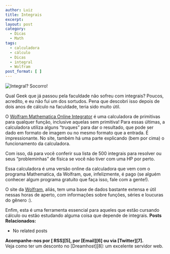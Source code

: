 ```yaml
---
author: Luiz
title: Integrais
excerpt:
layout: post
category:
  - Dicas
  - Math
tags:
  - calculadora
  - cálculo
  - Dicas
  - integral
  - Wolfram
post_format: [ ]
---
```

![Integral? Socorro!][1]

Qual Geek que já passou pela faculdade não sofreu com integrais? Poucos, acredito, e eu não fui um dos sortudos. Pena que descobri isso depois de dois anos de cálculo na faculdade, teria sido muito útil.

O [Wolfram Mathematica Online Integrator][2] é uma calculadora de primitivas para qualquer função, inclusive aquelas sem primitiva! Para essas últimas, a calculadora utiliza alguns “truques” para dar o resultado, que pode ser dado em formato de imagem ou no mesmo formato que a entrada. É impressionante. No site, também há uma parte explicando (bem por cima) o funcionamento da calculadora.

Com isso, dá para você conferir sua lista de 500 integrais para resolver ou seus “probleminhas” de física se você não tiver com uma HP por perto.

Essa calculadora é uma versão online da calculadora que vem com o programa Mathematica, da Wolfram, que, infelizmente, é pago (se alguém conhecer algum programa gratuito que faça isso, fale com a gente!).

O site da [Wolfram][3], aliás, tem uma base de dados bastante extensa e útil nessas horas de aperto, com informações sobre funções, séries e loucuras do gênero :).

Enfim, esta é uma ferramenta essencial para aqueles que estão cursando cálculo ou estão estudando alguma coisa que depende de integrais. 
**Posts Relacionados:** 
*   No related posts









**Acompanhe-nos por [ RSS][5], por [Email][6] ou via [Twitter][7].**  
Veja como ter um desconto no [Dreamhost][8]: um excelente servidor web.

 [1]: http://vidageek.net/wp-content/uploads/2008/08/integral_area-300x262.png "Integral? Socorro!"
 [2]: http://integrals.wolfram.com/index.jsp
 [3]: http://www.wolfram.com/
 [4]: https://twitter.com/share




